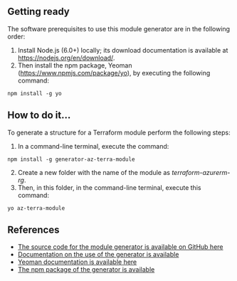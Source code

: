 ## Getting ready
The software prerequisites to use this module generator are in the following order:
1. Install Node.js (6.0+) locally; its download documentation is available at https://nodejs.org/en/download/.
2. Then install the npm package, Yeoman (https://www.npmjs.com/package/yo), by executing the following command:
```
npm install -g yo
```
## How to do it…
To generate a structure for a Terraform module perform the following steps:
1. In a command-line terminal, execute the command:
```
npm install -g generator-az-terra-module
```
2. Create a new folder with the name of the module as *terraform-azurerm-rg*.
3. Then, in this folder, in the command-line terminal, execute this command:
```
yo az-terra-module
```

## References
- [The source code for the module generator is available on GitHub here](https://github.com/Azure/generator-az-terra-module)
- [Documentation on the use of the generator is available](https://docs.microsoft.com/en-us/azure/developer/terraform/create-base-template-using-yeoman)
- [Yeoman documentation is available here](https://yeoman.io/)
- [The npm package of the generator is available](https://www.npmjs.com/package/generator-az-terra-module)

